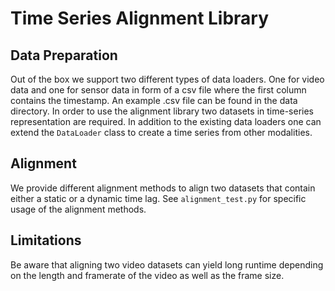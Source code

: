 <!--
{% comment %}
Licensed to the Apache Software Foundation (ASF) under one or more
contributor license agreements.  See the NOTICE file distributed with
this work for additional information regarding copyright ownership.
The ASF licenses this file to you under the Apache License, Version 2.0
(the "License"); you may not use this file except in compliance with
the License.  You may obtain a copy of the License at

http://www.apache.org/licenses/LICENSE-2.0

Unless required by applicable law or agreed to in writing, software
distributed under the License is distributed on an "AS IS" BASIS,
WITHOUT WARRANTIES OR CONDITIONS OF ANY KIND, either express or implied.
See the License for the specific language governing permissions and
limitations under the License.
{% end comment %}
-->

# Time Series Alignment Library

## Data Preparation
Out of the box we support two different types of data loaders. One for video data and one for sensor data in form of a
csv file where the first column contains the timestamp. An example .csv file can be found in the data directory. 
In order to use the alignment library two datasets in time-series representation are required. 
In addition to the existing data loaders one can extend the `DataLoader` class to create a time series from other 
modalities. 

## Alignment
We provide different alignment methods to align two datasets that contain either a static or a dynamic time lag. 
See `alignment_test.py` for specific usage of the alignment methods.


## Limitations
Be aware that aligning two video datasets can yield long runtime depending 
on the length and framerate of the video as well as the frame size.